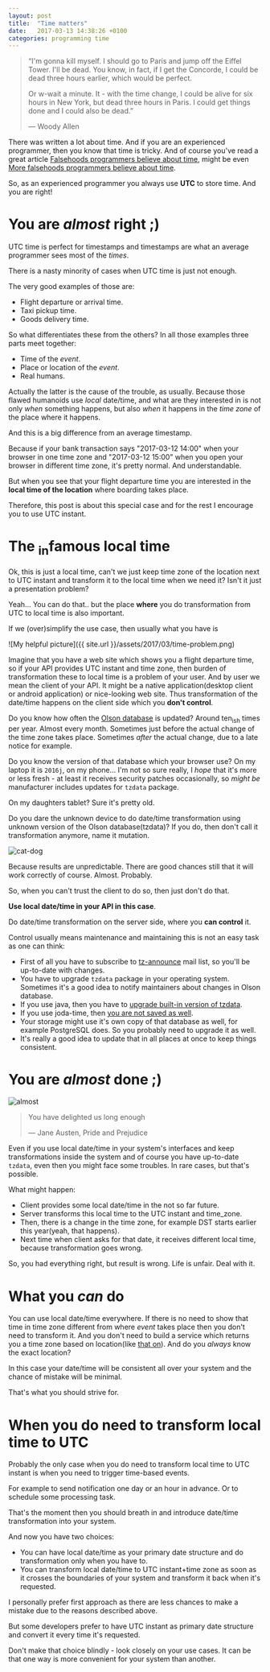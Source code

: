 ```yaml
---
layout: post
title:  "Time matters"
date:   2017-03-13 14:38:26 +0100
categories: programming time
---
```


> “I'm gonna kill myself. I should go to Paris and jump off the Eiffel Tower. I'll be dead.
> You know, in fact, if I get the Concorde, I could be dead three hours earlier, which would be perfect.
>
> Or w-wait a minute. It - with the time change, I could be alive for six hours in New York,
> but dead three hours in Paris. I could get things done and I could also be dead.”
>
> ― Woody Allen

There was written a lot about time. And if you are an experienced programmer, then you know that time is tricky.
And of course you've read a great article [Falsehoods programmers believe about time](http://infiniteundo.com/post/25326999628/falsehoods-programmers-believe-about-time),
might be even [More falsehoods programmers believe about time](http://infiniteundo.com/post/25509354022/more-falsehoods-programmers-believe-about-time).

So, as an experienced programmer you always use **UTC** to store time. And you are right!

# You are *almost* right ;)

UTC time is perfect for timestamps and timestamps are what an average programmer sees most of the _times_.

There is a nasty minority of cases when UTC time is just not enough.

The very good examples of those are:
 * Flight departure or arrival time.
 * Taxi pickup time.
 * Goods delivery time.

So what differentiates these from the others?
In all those examples three parts meet together:
 * Time of the _event_.
 * Place or location of the _event_.
 * Real humans.

Actually the latter is the cause of the trouble, as usually. Because those flawed humanoids use _local_ date/time,
and what are they interested in is not only _when_ something happens, but also _when_ it happens in the _time zone_ of the place where it happens.

And this is a big difference from an average timestamp.

Because if your bank transaction says "2017-03-12 14:00" when your browser in one time zone and
"2017-03-12 15:00" when you open your browser in different time zone, it's pretty normal. And understandable.

But when you see that your flight departure time you are interested in the **local time of the location** where boarding takes place.

Therefore, this post is about this special case and for the rest I encourage you to use UTC instant.

# The <sub>in</sub>famous local time

Ok, this is just a local time, can't we just keep time zone of the location next to UTC instant and transform it to the local
time when we need it? Isn't it just a presentation problem?

Yeah... You can do that.. but the place **where** you do transformation from UTC to local time is also important.

If we (over)simplify the use case, then usually what you have is

![My helpful picture]({{ site.url }}/assets/2017/03/time-problem.png)

Imagine that you have a web site which shows you a flight departure time, so if your API provides UTC instant and time zone,
then burden of transformation these to local time is a problem of your user. And by user we mean the client of your API.
It might be a native application(desktop client or android application) or nice-looking web site. Thus transformation
of the date/time happens on the client side which you **don't control**.

Do you know how often the [Olson database](https://en.wikipedia.org/wiki/Tz_database) is updated?
Around ten<sub>ish</sub> times per year. Almost every month. Sometimes just before the actual change of the time zone takes place.
Sometimes _after_ the actual change, due to a late notice for example.

Do you know the version of that database which your browser use? On my laptop it is `2016j`, on my phone...
I'm not so sure really, I _hope_ that it's more or less fresh - at least it receives security patches occasionally,
so _might be_ manufacturer includes updates for `tzdata` package.

On my daughters tablet? Sure it's pretty old.

Do you dare the unknown device to do date/time transformation using unknown version of the Olson database(tzdata)?
If you do, then don't call it transformation anymore, name it mutation.

![cat-dog](https://i.imgur.com/PCLti9D.jpg)

Because results are unpredictable. There are good chances still that it will work correctly of course. Almost. Probably.

So, when you can't trust the client to do so, then just don't do that.

**Use local date/time in your API in this case**.

Do date/time transformation on the server side, where you **can control** it.

Control usually means maintenance and maintaining this is not an easy task as one can think:
 * First of all you have to subscribe to [tz-announce](https://mm.icann.org/mailman/listinfo/tz-announce) mail list, so you'll be up-to-date with changes.
 * You have to upgrade `tzdata` package in your operating system. Sometimes it's a good idea to notify maintainers about changes in Olson database.
 * If you use java, then you have to [upgrade built-in version of tzdata](http://www.oracle.com/technetwork/java/javase/tzupdater-readme-136440.html).
 * If you use joda-time, then [you are not saved as well](http://www.joda.org/joda-time/tz_update.html).
 * Your storage might use it's own copy of that database as well, for example PostgreSQL does. So you probably need to upgrade it as well.
 * It's really a good idea to update that in all places at once to keep things consistent.

# You are *almost* done ;)

![almost](https://i.imgur.com/3vgQCbh.jpg)

> You have delighted us long enough
>
> ― Jane Austen, Pride and Prejudice

Even if you use local date/time in your system's interfaces and keep transformations inside the system and of course
you have up-to-date `tzdata`, even then you might face some troubles. In rare cases, but that's possible.

What might happen:

 * Client provides some local date/time in the not so far future.
 * Server transforms this local time to the UTC instant and time_zone.
 * Then, there is a change in the time zone, for example DST starts earlier this year(yeah, that happens).
 * Next time when client asks for that date, it receives different local time, because transformation goes wrong.

So, you had everything right, but result is wrong. Life is unfair. Deal with it.

# What you _can_ do

You can use local date/time everywhere. If there is no need to show that time in time zone different from where
_event_ takes place then you don't need to transform it.
And you don't need to build a service which returns you a time zone
based on location(like [that on](https://developers.google.com/maps/documentation/timezone/intro)).
And do you _always_ know the exact location?

In this case your date/time will be consistent all over your system and the chance of mistake will be minimal.

That's what you should strive for.

# When you **do need** to transform local time to UTC

Probably the only case when you do need to transform local time to UTC instant is when
you need to trigger time-based events.

For example to send notification one day or an hour in advance. Or to schedule some processing task.

That's the moment then you should breath in and introduce date/time transformation into your system.

And now you have two choices:

* You can have local date/time as your primary date structure and
do transformation only when you have to.
* You can transform local date/time to UTC instant+time zone as soon as it crosses the boundaries
of your system and transform it back when it's requested.

I personally prefer first approach as there are less chances to make a mistake due to the reasons described above.

But some developers prefer to have UTC instant as primary date structure and convert it every time it's requested.

Don't make that choice blindly - look closely on your use cases.
It can be that one way is more convenient for your system than another.

